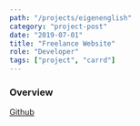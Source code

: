 ```yaml
---
path: "/projects/eigenenglish"
category: "project-post"
date: "2019-07-01"
title: "Freelance Website"
role: "Developer"
tags: ["project", "carrd"]
---
```

### Overview


[Github](https://www.eigenenglish.de)
